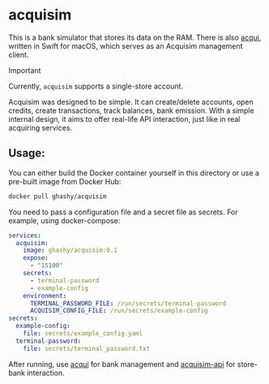 # acquisim

This is a bank simulator that stores its data on the RAM.
There is also [acqui](https://github.com/ghashy/acqui), written in Swift for macOS, which serves as an Acquisim management client.

> [!IMPORTANT]
> Currently, `acquisim` supports a single-store account.

Acquisim was designed to be simple. It can create/delete accounts, open credits, create transactions, track balances, bank emission. With a simple internal design, it aims to offer real-life API interaction, just like in real acquiring services.

## Usage:

You can either build the Docker container yourself in this directory or use a pre-built image from Docker Hub:
```bash
docker pull ghashy/acquisim
```

You need to pass a configuration file and a secret file as secrets. For example, using docker-compose:
```yaml
services:
  acquisim:
    image: ghashy/acquisim:0.1
    expose:
      - "15100"
    secrets:
      - terminal-password
      - example-config
    environment:
      TERMINAL_PASSWORD_FILE: /run/secrets/terminal-password
      ACQUISIM_CONFIG_FILE: /run/secrets/example-config
secrets:
  example-config:
    file: secrets/example_config.yaml
  terminal-password:
    file: secrets/terminal_password.txt
```

After running, use [acqui](https://github.com/ghashy/acqui) for bank management and [acquisim-api](https://github.com/ghashy/acquirust/tree/main/backends/acquisim-api) for store-bank interaction.
